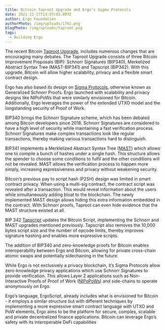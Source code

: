 ```yaml
---
title: Bitcoin Taproot Upgrade and Ergo’s Sigma Protocols
date: 2021-11-17T13:57:03.807Z
author: Ergo Foundation
authorPhoto: /img/uploads/1762.png
blogPhoto: /img/uploads/taproot.png
tags:
  - Building Ergo
---
```

<!--StartFragment-->

The recent Bitcoin [Taproot Upgrade](https://www.research.arcane.no/blog/what-is-taproot-the-next-bitcoin-upgrade), includes numerous changes that are encouraging many debates. The Taproot Upgrade consists of three Bitcoin Improvement Proposals (BIP): Schnorr Signatures (BIP340), Merkelized Abstract Syntax Tree (MAST-BIP341) and Tapscript (BIP342). With this upgrade, Bitcoin will allow higher scalability, privacy and a flexible smart contract design. 



Ergo has also based its design on [Sigma Protocols](https://ergoplatform.org/en/blog/2020_03_16_ergo_sigma/), otherwise known as Generalized Schnorr Proofs. Ergo launched with scalability and privacy designs like NIPoPoWs that were similarly envisioned for Bitcoin. Additionally, Ergo leverages the power of the extended UTXO model and the longstanding security of Proof of Work.



BIP340 brings the Schnorr Signature scheme, which has been debated among Bitcoin developers since 2018. Schnorr Signatures are considered to have a high level of security while maintaining a fast verification process. Schnorr Signatures make complex transactions look like regular transactions, thereby making various transactions hard to distinguish.



BIP341 implements a Merklelized Abstract Syntax Tree ([MAST](https://bitcoinops.org/en/topics/mast/)) which allows one to compile a bunch of hashes under a single hash. This structure allows the spender to choose some conditions to fulfil and the other conditions will not be revealed. MAST allows the verification process to happen more simply, increasing expressiveness and privacy without weakening security.



Bitcoin’s previous pay to script hash (P2SH) design was limited in smart contract privacy. When using a multi-sig contract, the contract script was revealed after a transaction. This would reveal information about the users while simultaneously adding bloat to the blockchain. The newly implemented MAST design allows hiding this extra information embedded in the contract. With Schnorr proofs, Taproot can even hide evidence that the MAST structure existed at all.



BIP 342 [Tapscript](https://github.com/bitcoin/bips/blob/master/bip-0342.mediawiki#cite_note-9) updates the Bitcoin Script, implementing the Schnorr and MAST upgrades mentioned previously. Tapscript also removes the 10,000 bytes script size and the number of opcode limits, thereby improves signature hashing and enables more expressive scripts. 



The addition of BIP340 and zero-knowledge proofs for Bitcoin enables interoperability between Ergo and Bitcoin, allowing for private cross-chain atomic swaps and potentially sidechaining in the future. 

While Ergo is not exclusively a privacy blockchain, it’s Sigma Protocols allow zero-knowledge privacy applications which use Schnorr Signatures to provide verification. This allows Layer 2 applications such as Non-Interactive Proofs of Proof of Work ([NIPoPoWs](https://nipopows.com/)) and side-chains to operate anonymously on Ergo. 



Ergo’s language, ErgoScript, already includes what is envisioned for Bitcoin - it employs a similar structure but with different techniques by implementing a more expressive smart contract language with UTXO and PoW elements, Ergo aims to be the platform for secure, complex, scalable and private decentralized finance applications. Bitcoin can leverage Ergo’s safety with its interoperable DeFi capabilities



<!--EndFragment-->